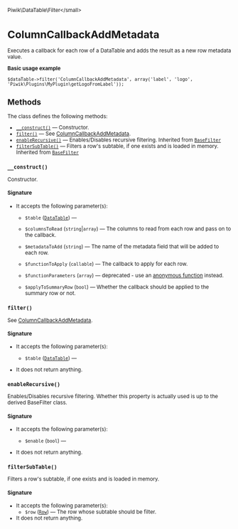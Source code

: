 <small>Piwik\DataTable\Filter\</small>

ColumnCallbackAddMetadata
=========================

Executes a callback for each row of a DataTable and adds the result as a new row metadata value.

**Basic usage example**

    $dataTable->filter('ColumnCallbackAddMetadata', array('label', 'logo', 'Piwik\Plugins\MyPlugin\getLogoFromLabel'));

Methods
-------

The class defines the following methods:

- [`__construct()`](#__construct) &mdash; Constructor.
- [`filter()`](#filter) &mdash; See [ColumnCallbackAddMetadata](/api-reference/Piwik/DataTable/Filter/ColumnCallbackAddMetadata).
- [`enableRecursive()`](#enablerecursive) &mdash; Enables/Disables recursive filtering. Inherited from [`BaseFilter`](../../../Piwik/DataTable/BaseFilter.md)
- [`filterSubTable()`](#filtersubtable) &mdash; Filters a row's subtable, if one exists and is loaded in memory. Inherited from [`BaseFilter`](../../../Piwik/DataTable/BaseFilter.md)

<a name="__construct" id="__construct"></a>
<a name="__construct" id="__construct"></a>
### `__construct()`

Constructor.

#### Signature

-  It accepts the following parameter(s):
    - `$table` ([`DataTable`](../../../Piwik/DataTable.md)) &mdash;
      
    - `$columnsToRead` (`string`|`array`) &mdash;
       The columns to read from each row and pass on to the callback.
    - `$metadataToAdd` (`string`) &mdash;
       The name of the metadata field that will be added to each row.
    - `$functionToApply` (`callable`) &mdash;
       The callback to apply for each row.
    - `$functionParameters` (`array`) &mdash;
       deprecated - use an [anonymous function](http://php.net/manual/en/functions.anonymous.php) instead.
    - `$applyToSummaryRow` (`bool`) &mdash;
       Whether the callback should be applied to the summary row or not.

<a name="filter" id="filter"></a>
<a name="filter" id="filter"></a>
### `filter()`

See [ColumnCallbackAddMetadata](/api-reference/Piwik/DataTable/Filter/ColumnCallbackAddMetadata).

#### Signature

-  It accepts the following parameter(s):
    - `$table` ([`DataTable`](../../../Piwik/DataTable.md)) &mdash;
      
- It does not return anything.

<a name="enablerecursive" id="enablerecursive"></a>
<a name="enableRecursive" id="enableRecursive"></a>
### `enableRecursive()`

Enables/Disables recursive filtering. Whether this property is actually used
is up to the derived BaseFilter class.

#### Signature

-  It accepts the following parameter(s):
    - `$enable` (`bool`) &mdash;
      
- It does not return anything.

<a name="filtersubtable" id="filtersubtable"></a>
<a name="filterSubTable" id="filterSubTable"></a>
### `filterSubTable()`

Filters a row's subtable, if one exists and is loaded in memory.

#### Signature

-  It accepts the following parameter(s):
    - `$row` ([`Row`](../../../Piwik/DataTable/Row.md)) &mdash;
       The row whose subtable should be filter.
- It does not return anything.

